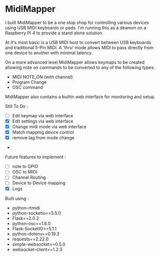 # MidiMapper

I built MidiMapper to be a one stop shop for controlling various devices using USB MIDI keyboards or pads.  I'm running this as a deamon on a Raspberry PI 4 to provide a stand alone solution.

At it's most basic is a USB MIDI host to convert between USB keyboards and traditional 5-Pin MIDI. A 'thru' mode allows MIDI to pass directly from one device to another with minimal latency.

On a more advanced level MidiMapper allows keymaps to be created allowing note on commands to be converted to any of the following types:

- MIDI NOTE_ON (with channel)
- Program Change
- OSC command

MidiMapper also contains a builtin web interface for monitoring and setup.

Still To Do :
- [ ] Edit keymap via web interface
- [x] Edit settings via web interface
- [x] Change midi mode via web interface
- [x] Match mapping device control
- [x] remove lag from mode change
-

Future features to implement :
- [ ] note to GPIO
- [ ] OSC to MIDI
- [ ] Channel Routing
- [ ] Device to Device mapping
- [X] Logs

Built using :
- python-rtmidi
- python-socketio==5.5.0
- Flask==2.0.2
- python-osc==1.8.0
- Flask-SocketIO==5.1.1
- python-dotenv==0.19.2
- requests==2.22.0
- simple-websocket==0.5.0
- websocket-client==1.2.3
